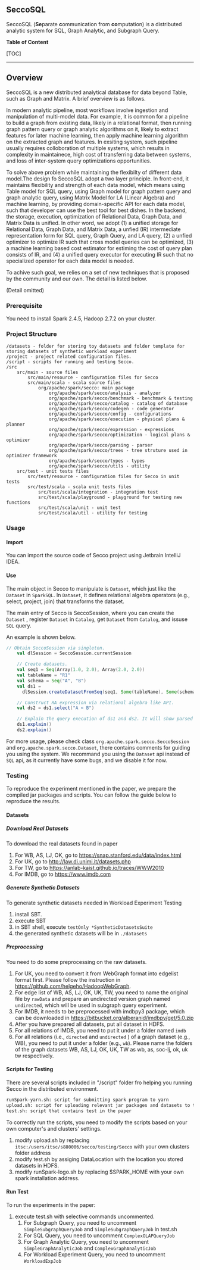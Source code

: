 ## SeccoSQL

SeccoSQL (**Se**parate **c**ommunication from **co**mputation) is a distributed analytic system for SQL, Graph Analytic, and Subgraph Query.

**Table of Content**

[TOC]

------

## Overview

SeccoSQL is a new distributed analytical database for data beyond Table, such as Graph and Matrix. A brief overview is as follows.

In modern analytic pipeline, most workflows involve ingestion and manipulation of multi-model data. For example, it is common for a pipeline to build a graph from existing data, likely in a relational format, then running graph pattern query or graph analytic algorithms on it, likely to extract features for later machine learning, then apply machine learning algorithm on the extracted graph and features. In exsiting system,  such pipeline usually requires colloboration of multiple systems, which results in complexity in maintainece, high cost of transferring data between systems, and loss of inter-system query optimizations opportunities. 

To solve above problem while maintaining the flexibilty of different data model.The design fo SeccoSQL adopt a two layer principle. In front-end, it maintains flexibility and strength of each data model,  which means using Table model for SQL query, using Graph model for graph pattern query and graph analytic query, using Matrix Model for LA (Linear Algebra) and machine learning, by providing domain-specific API for each data model, such that developer can use the best tool for best dishes. In the backend, the storage, execution, optimization of Relational Data, Graph Data, and Matrix Data is unified. In other word, we adopt (1) a unified storage for Relational Data, Graph Data, and Matrix Data, a unfied (IR) intermediate representation form for SQL query, Graph Query, and LA query, (2) a unfied optimizer to optimize IR such that cross model queries can be optimized, (3) a machine learning based cost estimator for estiming the cost of query plan consists of IR, and (4) a unified query executor for executing IR such that no specialized operator for each data model is needed.

To achive such goal, we relies on a set of new techniques that is proposed by the community and our own. The detail is listed below.

(Detail omitted)

### Prerequisite

You need to install Spark 2.4.5, Hadoop 2.7.2 on your cluster.

### Project Structure

```
/datasets - folder for storing toy datasets and folder template for storing datasets of synthetic workload experiment
/project - project related configuration files.
/script - scripts for running and testing Secco.
/src
	src/main - source files
		src/main/resource - configuration files for Secco
		src/main/scala - scala source files 
			org/apache/spark/secco: main package
				org/apache/spark/secco/analysis - analyzer
				org/apache/spark/secco/benchmark - benchmark & testing
				org/apache/spark/secco/catalog - catalog of database
				org/apache/spark/secco/codegen - code generator
				org/apache/spark/secco/config - configurations
				org/apache/spark/secco/execution - physical plans & planner
				org/apache/spark/secco/expression - expressions
				org/apache/spark/secco/optimization - logical plans & optimizer
				org/apache/spark/secco/parsing - parser
				org/apache/spark/secco/trees - tree struture used in optimizer framework
				org/apache/spark/secco/types - types
				org/apache/spark/secco/utils - utility
	src/test - unit tests files
		src/test/resource - configuration files for Secco in unit tests
		src/test/scala - scala unit tests files
			src/test/scala/integration - integration test
			src/test/scala/playground - playground for testing new functions
			src/test/scala/unit - unit test
			src/test/scala/util - utility for testing
```

### Usage

#### Import

You can import the source code of Secco project using Jetbrain IntelliJ IDEA. 

#### Use

The main object in Secco to manipulate is `Dataset`, which just like the `Dataset` in `SparkSQL`. In `Dataset`, it defines relational algebra operators (e.g., select, project, join) that transforms the dataset.

The main entry of Secco is SeccoSession, where you can create the `Dataset` , register `Dataset` in `Catalog`, get `Dataset` from `Catalog`, and issuse `SQL` query.

An example is shown below.

```scala
// Obtain SeccoSession via singleton.
    val dlSession = SeccoSession.currentSession

    // Create datasets.
    val seq1 = Seq(Array(1.0, 2.0), Array(2.0, 2.0))
    val tableName = "R1"
    val schema = Seq("A", "B")
    val ds1 =
      dlSession.createDatasetFromSeq(seq1, Some(tableName), Some(schema))

    // Construct RA expression via relational algebra like API.
    val ds2 = ds1.select("A < B")

    // Explain the query execution of ds1 and ds2. It will show parsed plan, analyzed plan, optimized plan, execution plan.
    ds1.explain()
    ds2.explain()
```

For more usage, please check class  `org.apache.spark.secco.SeccoSession` and `org.apache.spark.secco.Dataset`, there contains comments for guiding you using the system.  We recommand you using the `Dataset` api instead of `SQL` api, as it currently have some bugs, and we disable it for now.

### Testing

To reproduce the experiment mentioned in the paper, we prepare the compiled jar packages and scripts. You can follow the guide below to reproduce the results.

#### Datasets

##### Download Real Datasets

To download the real datasets found in paper

1. For WB, AS, LJ, OK, go to https://snap.stanford.edu/data/index.html
2. For UK, go to http://law.di.unimi.it/datasets.php
3. For TW, go to https://anlab-kaist.github.io/traces/WWW2010
4. For IMDB, go to https://www.imdb.com 

##### Generate Synthetic Datasets

To generate synthetic datasets needed in Workload Experiment Testing

1. install SBT.
2. execute SBT
3. in SBT shell, execute `testOnly *SyntheticDatasetsSuite`
4. the generated synthetic datasets will be in `./datasets`

##### Preprocessing

You need to do some preprocessing on the raw datasets.

1. For UK, you need to convert it from WebGraph format into edgelist format first. Please follow the instruction in https://github.com/helgeho/HadoopWebGraph.
2. For edge list of WB, AS, LJ, OK, UK, TW,  you need to name the original file by `rawData` and prepare an undirected version graph named `undirected`, which will be used in subgraph query experiment.
3. For IMDB, it needs to be preprocessed with imdbpy3 package, which can be downloaded in https://bitbucket.org/alberanid/imdbpy/get/5.0.zip
4. After you have prepared all datasets, put all dataset in HDFS. 
5. For all relations of IMDB, you need to put it under a folder named `imdb`
6. For all relations (i.e., `directed` and `undirected` ) of a graph dataset (e.g., WB), you need to put it under a folder (e.g., `wb`). Please name the folders of the graph datasets WB, AS, LJ, OK, UK, TW as wb, as, soc-lj, ok, uk tw respectively. 

#### Scripts for Testing

There are several scripts included in "/script" folder fro helping you running Secco in the distributed environment.

```tex
runSpark-yarn.sh: script for submitting spark program to yarn
upload.sh: script for uploading relevant jar packages and datasets to the remote cluters
test.sh: script that contains test in the paper
```

To correctly run the scripts, you need to modify the scripts based on your own computer's and clusters' settings.

1. modify upload.sh by replacing `itsc:/users/itsc/s880006/secco/testing/Secco` with your own clusters folder address
2. modify test.sh by assiging DataLocation with the location you stored datasets in HDFS.
3. modify runSpark-logo.sh by replacing $SPARK_HOME with your own spark installation address. 

#### Run Test

To run the experiments in the paper:

1. execute test.sh with selective commands uncommented.
   1. For Subgraph Query, you need to uncomment `SimpleSubgraphQueryJob` and `SimpleSubgraphQueryJob` in test.sh
   2. For SQL Query, you need to uncomment `ComplexOLAPQueryJob`
   3. For Graph Analytic Query, you need to uncomment `SimpleGraphAnalyticJob` and `ComplexGraphAnalyticJob`
   4. For Workload Experiment Query, you need to uncomment `WorkloadExpJob`
